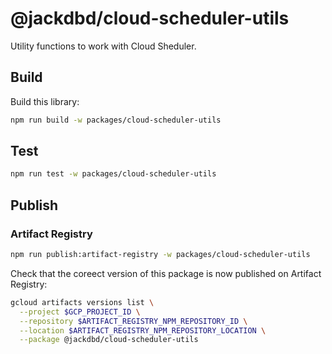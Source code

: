 # @jackdbd/cloud-scheduler-utils

Utility functions to work with Cloud Sheduler.

## Build

Build this library:

```sh
npm run build -w packages/cloud-scheduler-utils
```

## Test

```sh
npm run test -w packages/cloud-scheduler-utils
```

## Publish

### Artifact Registry

```sh
npm run publish:artifact-registry -w packages/cloud-scheduler-utils
```

Check that the coreect version of this package is now published on Artifact Registry:

```sh
gcloud artifacts versions list \
  --project $GCP_PROJECT_ID \
  --repository $ARTIFACT_REGISTRY_NPM_REPOSITORY_ID \
  --location $ARTIFACT_REGISTRY_NPM_REPOSITORY_LOCATION \
  --package @jackdbd/cloud-scheduler-utils
```
